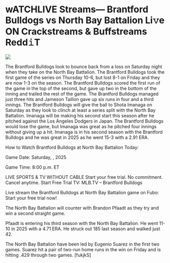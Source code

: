# wATCHLIVE Streams— Brantford Bulldogs vs North Bay Battalion Li𝚟e ON Crackstreams & Buffstreams Redd𝚒T  
  
  
[![](https://i.imgur.com/qSNzIqt.png)](https://movie.rssnews.media/AEhtSHFXW.php)  
  
The Brantford Bulldogs look to bounce back from a loss on Saturday night when they take on the North Bay Battalion. The Brantford Bulldogs took the first game of the series on Thursday 10-6, but lost 8-1 on Friday and they are now 1-3 on the season. The Brantford Bulldogs scored the first run of the game in the top of the second, but gave up two in the bottom of the inning and trailed the rest of the game. The Brantford Bulldogs managed just three hits and Jameson Taillon gave up six runs in four and a third innings. The Brantford Bulldogs will give the ball to Shota Imanaga on Saturday as they look to clinch at least a series split with the North Bay Battalion. Imanaga will be making his second start this season after he pitched against the Los Angeles Dodgers in Japan. The Brantford Bulldogs would lose the game, but Imanaga was great as he pitched four innings without giving up a hit. Imanaga is in his second season with the Brantford Bulldogs and he was great in 2025 as he went 15-3 with a 2.91 ERA.

How to Watch Brantford Bulldogs at North Bay Battalion Today:

Game Date: Saturday, , 2025

Game Time: 8:00 p.m. ET

LIVE SPORTS & TV WITHOUT CABLE
Start your free trial. No commitment. Cancel anytime.
Start Free Trial
TV: MLB.TV – Brantford Bulldogs

Live stream the Brantford Bulldogs at North Bay Battalion game on Fubo: Start your free trial now!

The North Bay Battalion will counter with Brandon Pfaadt as they try and win a second straight game.

Pfaadt is entering his third season with the North Bay Battalion. He went 11-10 in 2025 with a 4.71 ERA. He struck out 185 last season and walked just 42.

The North Bay Battalion have been led by Eugenio Suarez in the first two games. Suarez hit a pair of two-run home runs in the win on Friday and is hitting .429 through two games. [fukjkS]